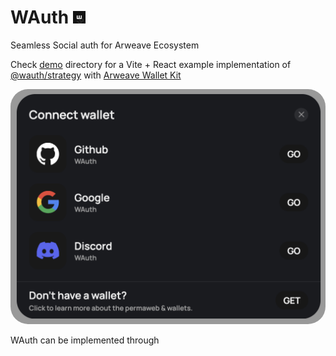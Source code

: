 # WAuth <img src="./assets/wauth.png" height="20px"/>

Seamless Social auth for Arweave Ecosystem

Check [demo](./demo/) directory for a Vite + React example implementation of [@wauth/strategy](https://www.npmjs.com/package/@wauth/strategy) with [Arweave Wallet Kit](https://www.npmjs.com/package/@arweave-wallet-kit/react)

<img src="./assets/connect-modal.png" style="border-radius: 28px" />

WAuth can be implemented through